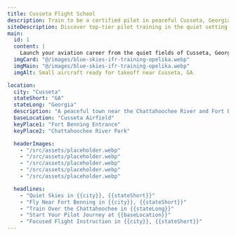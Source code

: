 ```yaml
---
title: Cusseta Flight School
description: Train to be a certified pilot in peaceful Cusseta, Georgia.
siteDescription: Discover top-tier pilot training in the quiet setting of Cusseta, GA.
main:
  id: 1
  content: |
    Launch your aviation career from the quiet fields of Cusseta, Georgia. Experience hands-on training in a focused environment perfect for aspiring pilots.
  imgCard: "@/images/blue-skies-ifr-training-opelika.webp"
  imgMain: "@/images/blue-skies-ifr-training-opelika.webp"
  imgAlt: Small aircraft ready for takeoff near Cusseta, GA

location:
  city: "Cusseta"
  stateShort: "GA"
  stateLong: "Georgia"
  description: "A peaceful town near the Chattahoochee River and Fort Benning, ideal for distraction-free pilot training."
  baseLocation: "Cusseta Airfield"
  keyPlace1: "Fort Benning Entrance"
  keyPlace2: "Chattahoochee River Park"

  headerImages:
    - "/src/assets/placeholder.webp"
    - "/src/assets/placeholder.webp"
    - "/src/assets/placeholder.webp"
    - "/src/assets/placeholder.webp"
    - "/src/assets/placeholder.webp"

  headlines:
    - "Quiet Skies in {{city}}, {{stateShort}}"
    - "Fly Near Fort Benning in {{city}}, {{stateShort}}"
    - "Train Over the Chattahoochee in {{stateLong}}"
    - "Start Your Pilot Journey at {{baseLocation}}"
    - "Focused Flight Instruction in {{city}}, {{stateShort}}"
---
```

